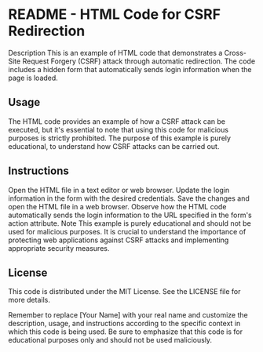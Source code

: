 # README - HTML Code for CSRF Redirection
Description
This is an example of HTML code that demonstrates a Cross-Site Request Forgery (CSRF) attack through automatic redirection. The code includes a hidden form that automatically sends login information when the page is loaded.

## Usage
The HTML code provides an example of how a CSRF attack can be executed, but it's essential to note that using this code for malicious purposes is strictly prohibited. The purpose of this example is purely educational, to understand how CSRF attacks can be carried out.

## Instructions
Open the HTML file in a text editor or web browser.
Update the login information in the form with the desired credentials.
Save the changes and open the HTML file in a web browser.
Observe how the HTML code automatically sends the login information to the URL specified in the form's action attribute.
Note
This example is purely educational and should not be used for malicious purposes. It is crucial to understand the importance of protecting web applications against CSRF attacks and implementing appropriate security measures.

## License
This code is distributed under the MIT License. See the LICENSE file for more details.

Remember to replace [Your Name] with your real name and customize the description, usage, and instructions according to the specific context in which this code is being used. Be sure to emphasize that this code is for educational purposes only and should not be used maliciously.
